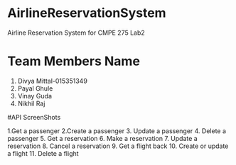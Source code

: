 # AirlineReservationSystem
Airline Reservation System for CMPE 275 Lab2

# Team Members Name
1. Divya Mittal-015351349
2. Payal Ghule
3. Vinay Guda
4. Nikhil Raj


#API ScreenShots

1.Get a passenger
2.Create a passenger
3. Update a passenger
4. Delete a passenger
5. Get a reservation
6. Make a reservation
7. Update a reservation
8. Cancel a reservation
9. Get a flight back
10. Create or update a flight
11. Delete a flight



